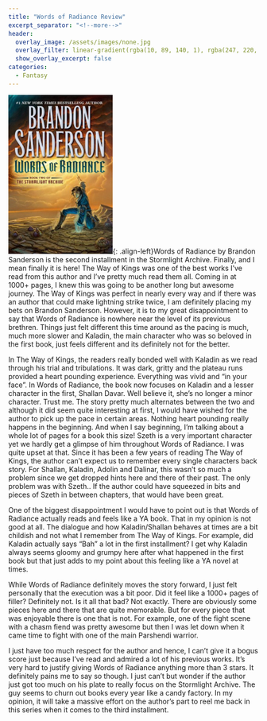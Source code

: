 ```yaml
---
title: "Words of Radiance Review"
excerpt_separator: "<!--more-->"
header:
  overlay_image: /assets/images/none.jpg
  overlay_filter: linear-gradient(rgba(10, 89, 140, 1), rgba(247, 220, 123, 1))
  show_overlay_excerpt: false
categories:
  - Fantasy
---
```

![words-of-radiance-cover](/assets/images/words-of-radiance.jpg){: .align-left}Words of Radiance by Brandon Sanderson is the second installment in the Stormlight Archive. Finally, and I mean finally it is here! The Way of Kings was one of the best works I’ve read from this author and I’ve pretty much read them all. Coming in at 1000+ pages, I knew this was going to be another long but awesome journey. The Way of Kings was perfect in nearly every way and if there was an author that could make lightning strike twice, I am definitely placing my bets on Brandon Sanderson. However, it is to my great disappointment to say that Words of Radiance is nowhere near the level of its previous brethren. Things just felt different this time around as the pacing is much, much more slower and Kaladin, the main character who was so beloved in the first book, just feels different and its definitely not for the better.

In The Way of Kings, the readers really bonded well with Kaladin as we read through his trial and tribulations. It was dark, gritty and the plateau runs provided a heart pounding experience. Everything was vivid and “in your face”. In Words of Radiance, the book now focuses on Kaladin and a lesser character in the first, Shallan Davar. Well believe it, she’s no longer a minor character. Trust me. The story pretty much alternates between the two and although it did seem quite interesting at first, I would have wished for the author to pick up the pace in certain areas. Nothing heart pounding really happens in the beginning. And when I say beginning, I’m talking about a whole lot of pages for a book this size! Szeth is a very important character yet we hardly get a glimpse of him throughout Words of Radiance. I was quite upset at that. Since it has been a few years of reading The Way of Kings, the author can’t expect us to remember every single characters back story. For Shallan, Kaladin, Adolin and Dalinar, this wasn’t so much a problem since we get dropped hints here and there of their past. The only problem was with Szeth.. If the author could have squeezed in bits and pieces of Szeth in between chapters, that would have been great.

One of the biggest disappointment I would have to point out is that Words of Radiance actually reads and feels like a YA book. That in my opinion is not good at all. The dialogue and how Kaladin/Shallan behaves at times are a bit childish and not what I remember from The Way of Kings. For example, did Kaladin actually says “Bah” a lot in the first installment? I get why Kaladin always seems gloomy and grumpy here after what happened in the first book but that just adds to my point about this feeling like a YA novel at times.

While Words of Radiance definitely moves the story forward, I just felt personally that the execution was a bit poor. Did it feel like a 1000+ pages of filler? Definitely not. Is it all that bad? Not exactly. There are obviously some pieces here and there that are quite memorable. But for every piece that was enjoyable there is one that is not. For example, one of the fight scene with a chasm fiend was pretty awesome but then I was let down when it came time to fight with one of the main Parshendi warrior.

I just have too much respect for the author and hence, I can’t give it a bogus score just because I’ve read and admired a lot of his previous works. It’s very hard to justify giving Words of Radiance anything more than 3 stars. It definitely pains me to say so though. I just can’t but wonder if the author just got too much on his plate to really focus on the Stormlight Archive. The guy seems to churn out books every year like a candy factory. In my opinion, it will take a massive effort on the author’s part to reel me back in this series when it comes to the third installment.